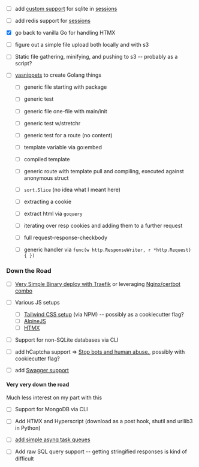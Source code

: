 
+ [ ] add [custom support](https://pkg.go.dev/github.com/gorilla/sessions#FilesystemStore) for sqlite in [sessions](middleware/session.go#L14)
+ [ ] add redis support for [sessions](middleware/session.go#L14)
+ [X] go back to vanilla Go for handling HTMX
+ [ ] figure out a simple file upload both locally and with s3
+ [ ] Static file gathering, minifying, and pushing to s3 -- probably as a script?

+ [ ] [yasnippets](http://joaotavora.github.io/yasnippet/) to create
      Golang things
  + [ ] generic file starting with package
  + [ ] generic test
  + [ ] generic file one-file with main/init
  + [ ] generic test w/stretchr
  + [ ] generic test for a route (no content)
  + [ ] template variable via go:embed
  + [ ] compiled template
  + [ ] generic route with template pull and compiling, executed against anonymous struct
  + [ ] `sort.Slice` (no idea what I meant here)
  + [ ] extracting a cookie
  + [ ] extract html via `goquery`
  + [ ] iterating over resp cookies and adding them to a further request
  + [ ] full request-response-checkbody 
  + [ ] generic handler via `func(w http.ResponseWriter, r *http.Request) { })`



### Down the Road

+ [ ] [Very Simple Binary deploy with Traefik](https://stackoverflow.com/questions/58496270/traefik-v2-as-a-reverse-proxy-without-docker) or leveraging [Nginx/certbot combo](https://www.nginx.com/blog/using-free-ssltls-certificates-from-lets-encrypt-with-nginx/)
+ [ ] Various JS setups
  + [ ] [Tailwind CSS setup](https://tailwindcss.com/docs/installation) (via NPM) -- possibly as a cookiecutter flag?
  + [ ] [AlpineJS](https://alpinejs.dev)
  + [ ] [HTMX](https://htmx.org)
+ [ ] Support for non-SQLite databases via CLI
+ [ ] add hCaptcha support =>  [Stop bots and human abuse.](https://www.hcaptcha.com/), possibly with cookiecutter flag?
+ [ ] add [Swagger support](https://github.com/swaggo/http-swagger)


#### Very very down the road

Much less interest on my part with this

+ [ ] Support for MongoDB via CLI
+ [ ] Add HTMX and Hyperscript (download as a post hook, shutil and urllib3 in Python) 
+ [ ] [add simple asynq task queues](https://github.com/hibiken/asynq) 
+ [ ] Add raw SQL query support -- getting stringified responses is kind of difficult

